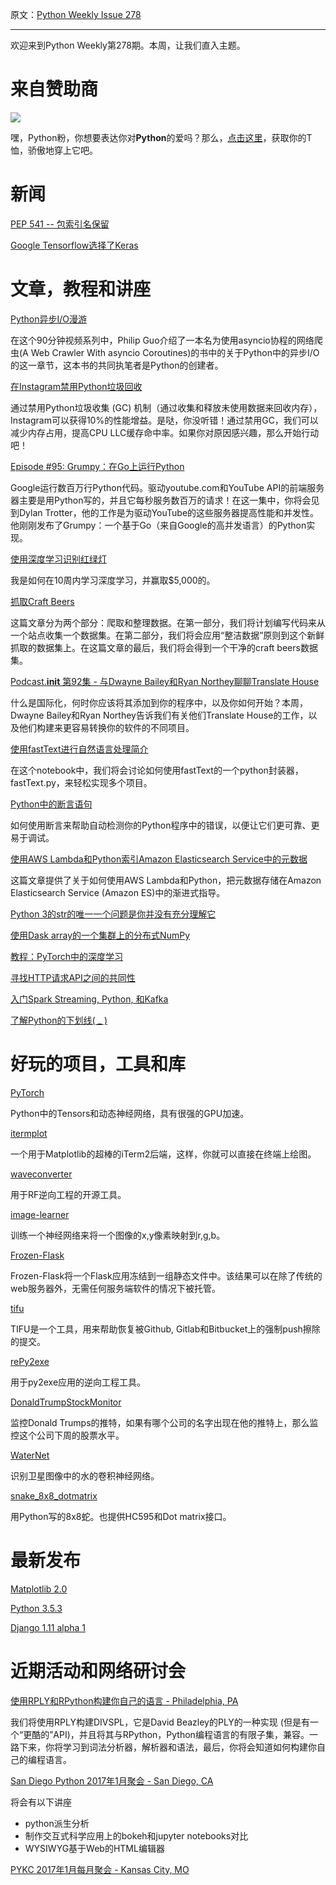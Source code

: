 原文：[Python Weekly Issue 278](http://eepurl.com/cyas5j)

---
  
欢迎来到Python Weekly第278期。本周，让我们直入主题。 
  
# 来自赞助商 

[![](https://gallery.mailchimp.com/e2e180baf855ac797ef407fc7/images/6a426b27-541e-4bd7-b621-23ccdc662301.jpg)](http://www.amazon.com/gp/product/B0185367JQ/ref=as_li_tl?ie=UTF8&camp=1789&creative=390957&creativeASIN=B0185367JQ&linkCode=as2&tag=mymerch-20&linkId=OLIXWD4WZ5X6FFHD)

嘿，Python粉，你想要表达你对**Python**的爱吗？那么，[点击这里](http://www.amazon.com/gp/product/B0185367JQ/ref=as_li_tl?ie=UTF8&camp=1789&creative=390957&creativeASIN=B0185367JQ&linkCode=as2&tag=mymerch-20&linkId=OLIXWD4WZ5X6FFHD)，获取你的T恤，骄傲地穿上它吧。

  
# 新闻 
  
[PEP 541 -- 包索引名保留](https://www.python.org/dev/peps/pep-0541/)  
  
[Google Tensorflow选择了Keras](http://www.fast.ai/2017/01/03/keras/)  
  
  
# 文章，教程和讲座
  
[Python异步I/O漫游](http://pgbovine.net/python-async-io-walkthrough.htm)  

在这个90分钟视频系列中，Philip Guo介绍了一本名为使用asyncio协程的网络爬虫(A Web Crawler With asyncio Coroutines)的书中的关于Python中的异步I/O的这一章节，这本书的共同执笔者是Python的创建者。
  
[在Instagram禁用Python垃圾回收](https://engineering.instagram.com/dismissing-python-garbage-collection-at-instagram-4dca40b29172)  

通过禁用Python垃圾收集 (GC) 机制（通过收集和释放未使用数据来回收内存），Instagram可以获得10%的性能增益。是哒，你没听错！通过禁用GC，我们可以减少内存占用，提高CPU LLC缓存命中率。如果你对原因感兴趣，那么开始行动吧！
  
[Episode #95: Grumpy：在Go上运行Python](https://talkpython.fm/episodes/show/95/grumpy-running-python-on-go)  

Google运行数百万行Python代码。驱动youtube.com和YouTube API的前端服务器主要是用Python写的，并且它每秒服务数百万的请求！在这一集中，你将会见到Dylan Trotter，他的工作是为驱动YouTube的这些服务器提高性能和并发性。他刚刚发布了Grumpy：一个基于Go（来自Google的高并发语言）的Python实现。
  
[使用深度学习识别红绿灯](https://medium.freecodecamp.com/recognizing-traffic-lights-with-deep-learning-23dae23287cc)  

我是如何在10周内学习深度学习，并赢取$5,000的。
  
[抓取Craft Beers](http://www.jeannicholashould.com/python-web-scraping-tutorial-for-craft-beers.html)  

这篇文章分为两个部分：爬取和整理数据。在第一部分，我们将计划编写代码来从一个站点收集一个数据集。在第二部分，我们将会应用“整洁数据”原则到这个新鲜抓取的数据集上。在这篇文章的最后，我们将会得到一个干净的craft beers数据集。
  
[Podcast.__init__ 第92集 -  与Dwayne Bailey和Ryan Northey聊聊Translate House](https://www.podcastinit.com/episode-92-translate-house-with-dwayne-bailey-and-ryan-northey/)  

什么是国际化，何时你应该将其添加到你的程序中，以及你如何开始？本周，Dwayne Bailey和Ryan Northey告诉我们有关他们Translate House的工作，以及他们构建来更容易转换你的软件的不同项目。
  
[使用fastText进行自然语言处理简介](https://github.com/miguelgfierro/sciblog_support/blob/master/Intro_to_NLP_with_fastText/Intro_to_NLP.ipynb)  

在这个notebook中，我们将会讨论如何使用fastText的一个python封装器，fastText.py，来轻松实现多个项目。
  
[Python中的断言语句](https://dbader.org/blog/python-assert-tutorial)  

如何使用断言来帮助自动检测你的Python程序中的错误，以便让它们更可靠、更易于调试。  
  
[使用AWS Lambda和Python索引Amazon Elasticsearch Service中的元数据](https://aws.amazon.com/blogs/database/indexing-metadata-in-amazon-elasticsearch-service-using-aws-lambda-and-python/)  

这篇文章提供了关于如何使用AWS Lambda和Python，把元数据存储在Amazon Elasticsearch Service (Amazon ES)中的渐进式指导。
  
[Python 3的str的唯一一个问题是你并没有充分理解它](http://sircmpwn.github.io/2017/01/13/The-problem-with-Python-3.html)  
  
[使用Dask array的一个集群上的分布式NumPy](http://matthewrocklin.com/blog/work/2017/01/17/dask-images)  
  
[教程：PyTorch中的深度学习](https://iamtrask.github.io/2017/01/15/pytorch-tutorial/)  
  
[寻找HTTP请求API之间的共同性](https://snarky.ca/looking-for-commonality-among-http-request-apis/)  
  
[入门Spark Streaming, Python, 和Kafka](https://www.rittmanmead.com/blog/2017/01/getting-started-with-spark-streaming-with-python-and-kafka/)  
  
[了解Python的下划线( _ )](https://hackernoon.com/understanding-the-underscore-of-python-309d1a029edc)  
  
  
# 好玩的项目，工具和库
  
[PyTorch](http://pytorch.org/)  

Python中的Tensors和动态神经网络，具有很强的GPU加速。
  
[itermplot](https://github.com/daleroberts/itermplot)  

一个用于Matplotlib的超棒的iTerm2后端，这样，你就可以直接在终端上绘图。
  
[waveconverter](https://github.com/paulgclark/waveconverter)  

用于RF逆向工程的开源工具。
  
[image-learner](https://github.com/schenker/image-learner/)  

训练一个神经网络来将一个图像的x,y像素映射到r,g,b。
  
[Frozen-Flask](http://pythonhosted.org/Frozen-Flask/)  

Frozen-Flask将一个Flask应用冻结到一组静态文件中。该结果可以在除了传统的web服务器外，无需任何服务端软件的情况下被托管。
  
[tifu](https://github.com/c0riolis/tifu)  

TIFU是一个工具，用来帮助恢复被Github, Gitlab和Bitbucket上的强制push擦除的提交。
  
[rePy2exe](https://github.com/4w4k3/rePy2exe)  

用于py2exe应用的逆向工程工具。
  
[DonaldTrumpStockMonitor](https://github.com/Mhyles/DonaldTrumpStockMonitor)  

监控Donald Trumps的推特，如果有哪个公司的名字出现在他的推特上，那么监控这个公司下周的股票水平。
  
[WaterNet](https://github.com/treigerm/WaterNet)  

识别卫星图像中的水的卷积神经网络。
  
[snake_8x8_dotmatrix](https://github.com/lucasbrambrink/snake_8x8_dotmatrix)

用Python写的8x8蛇。也提供HC595和Dot matrix接口。  
  
  
# 最新发布
  
[Matplotlib 2.0](https://github.com/matplotlib/matplotlib/releases)  
  
[Python 3.5.3](https://www.python.org/downloads/release/python-353/)  
  
[Django 1.11 alpha 1](https://www.djangoproject.com/weblog/2017/jan/17/django-111-alpha-1/)  
  
  
# 近期活动和网络研讨会
  
[使用RPLY和RPython构建你自己的语言 - Philadelphia­, PA](https://www.meetup.com/phillypug/events/236726527/)  

我们将使用RPLY构建DIVSPL，它是David Beazley的PLY的一种实现 (但是有一个“更酷的”API)，并且将其与RPython，Python编程语言的有限子集，兼容。一路下来，你将学习到词法分析器，解析器和语法，最后，你将会知道如何构建你自己的编程语言。
  
[San Diego Python 2017年1月聚会 - San Diego, CA](https://www.meetup.com/pythonsd/events/236030102/)  

将会有以下讲座

  * python派生分析
  * 制作交互式科学应用上的bokeh和jupyter notebooks对比
  * WYSIWYG基于Web的HTML编辑器

  
[PYKC 2017年1月每月聚会 - Kansas City, MO](https://www.meetup.com/pythonkc/events/232904085/)  
  